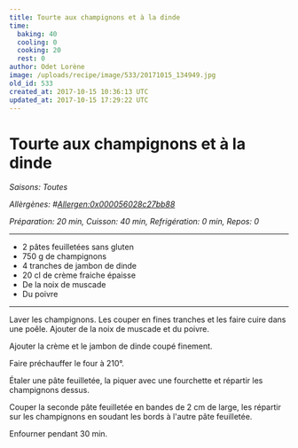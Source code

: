 ```yaml
---
title: Tourte aux champignons et à la dinde
time:
  baking: 40
  cooling: 0
  cooking: 20
  rest: 0
author: Odet Lorène
image: /uploads/recipe/image/533/20171015_134949.jpg
old_id: 533
created_at: 2017-10-15 10:36:13 UTC
updated_at: 2017-10-15 17:29:22 UTC
---
```


# Tourte aux champignons et à la dinde

_Saisons: Toutes_

_Allèrgènes: #<Allergen:0x000056028c27bb88>_

_Préparation: 20 min, Cuisson: 40 min, Refrigération: 0 min, Repos: 0_

---

- 2 pâtes feuilletées sans gluten
- 750 g de champignons
- 4 tranches de jambon de dinde
- 20 cl de crème fraiche épaisse
- De la noix de muscade
- Du poivre

---

Laver les champignons. Les couper en fines tranches et les faire cuire dans une poêle. Ajouter de la noix de muscade et du poivre.

Ajouter la crème et le jambon de dinde coupé finement.

Faire préchauffer le four à 210°.

Étaler une pâte feuilletée, la piquer avec une fourchette et répartir les champignons dessus.

Couper la seconde pâte feuilletée en bandes de 2 cm de large, les répartir sur les champignons en soudant les bords à l'autre pâte feuilletée.

Enfourner pendant 30 min.

